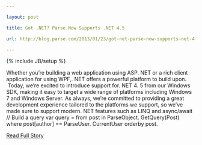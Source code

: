 ---
layout: post
title: Got .NET? Parse Now Supports .NET 4.5
url: http://blog.parse.com/2013/01/23/got-net-parse-now-supports-net-4-5/
---
{% include JB/setup %}
<p>  Whether you’re building a web application using ASP.  NET or a rich client application for using WPF,.  NET offers a powerful platform to build upon.   Today, we’re excited to introduce support for.  NET 4.  5 from our Windows SDK, making it easy to target a wide range of platforms including Windows 7 and Windows Server.  As always, we’re committed to providing a great development experience tailored to the platforms we support, so we’ve made sure to support modern.  NET features such as LINQ and async/await
 // Build a query  var query = from post in ParseObject.  GetQuery(Post)              where post[author] == ParseUser.  CurrentUser              orderby post.<br />
<p><a href="http://blog.parse.com/2013/01/23/got-net-parse-now-supports-net-4-5/">Read Full Story</a></p>
